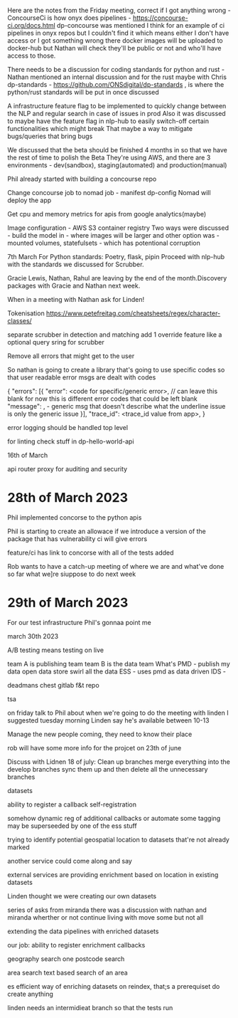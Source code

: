 Here are the notes from the Friday meeting, correct if I got anything wrong -
ConcourseCi  is how onyx does pipelines - https://concourse-ci.org/docs.html 
dp-concourse was mentioned I think for an example of ci pipelines in onyx repos but  I couldn't find it which means either I don't have access or I got something wrong there
docker images will be uploaded to docker-hub but Nathan will check they'll be public or not and who'll have access to those.

There needs to be a discussion for coding standards for python and rust - Nathan mentioned an internal discussion and for the rust maybe with Chris 
dp-standards - https://github.com/ONSdigital/dp-standards , is where the python/rust standards will be put in once discussed

A infrastructure feature flag to be implemented  to quickly change between the NLP and regular search in case of issues in prod
Also it was discussed to maybe have the feature flag in nlp-hub to easily switch-off certain functionalities which might break
That maybe a way to mitigate bugs/queries that bring bugs 

We discussed that the beta should be finished 4 months in so that we have the rest of time to polish the Beta
They're using AWS, and there are 3 environments - dev(sandbox), staging(automated) and production(manual)

Phil already started with building a concourse repo

Change concourse job to nomad job - manifest dp-config
Nomad will deploy the app 

Get cpu and memory metrics for apis from google analytics(maybe)

Image configuration - AWS S3 container registry 
Two ways were discussed - build the model in - where images will be larger 
and other option was - mounted volumes, statefulsets - which has potentional corruption 


7th March 
For Python standards: 
Poetry, flask, pipin 
Proceed with nlp-hub with the standards we discussed for Scrubber.

Gracie Lewis, Nathan, Rahul are leaving by the end of the month.Discovery packages with Gracie and Nathan next week. 

When in a meeting with Nathan ask for Linden!

Tokenisation 
https://www.petefreitag.com/cheatsheets/regex/character-classes/

separate scrubber in detection and matching 
add 1 override feature like a optional query sring for scrubber


Remove all errors that might get to the user 

So nathan is going to create a library that's going to use specific codes so that user readable error msgs are dealt with codes 

{
  "errors": [{
	"error": <code for specific/generic error>, // can leave this blank for now this is different error codes that could be left blank
	"message": <human readable message>, - generic msg that doesn't describe what the underline issue is only the generic issue
  }],
	"trace_id": <trace_id value from app>,
}


error logging should be handled top level

for linting check stuff in dp-hello-world-api

16th of March

api router proxy for auditing and security 

# 28th of March 2023  

Phil implemented concorse to the python apis 

Phil is starting to create an allowace 
if we introduce a version of the package that has vulnerability ci will give errors


feature/ci has link to concorse with all of the tests added 

Rob wants to have a catch-up meeting of where we are and what've done so far what we\]re siuppose to do next week 

# 29th of March 2023  

For our test infrastructure Phil's gonnaa point me 


march 30th 2023

A/B testing means testing on live

team A is publishing team
team B is the data team 
What's 
PMD - publish my data open data store swirl all the data 
ESS - uses pmd as data driven 
IDS - 

deadmans chest gitlab f&t repo

tsa 


on friday talk to Phil about when we're going to do the meeting with linden 
I suggested tuesday morning Linden say he's available between 10-13 







Manage the new people coming, they need to know their place


rob will  have some more info for the projcet on 23th of june 



Discuss with Lidnen 18 of july:
Clean up branches merge everything into the develop branches sync them up 
and then delete all the unnecessary branches

datasets 



ability to register a callback 
self-registration 

somehow dynamic reg of additional callbacks or automate some tagging may be superseeded by one of the ess stuff 

trying to identify potential geospatial location to datasets that're not already marked 

another service could come along and say 


external services are providing enrichment based on location in existing datasets

Linden thought we were creating our own datasets 

series of asks from miranda there was a discussion with nathan and miranda wherther or not continue living with 
move some but not all 

extending the data pipelines with enriched datasets 

our job: 
ability to register enrichment callbacks 

geography search one postcode search 

area search text based search of an area 


es efficient way of enriching datasets on reindex, that;s a prerequiset do create anything 

linden needs an intermidieat branch so that the tests run 

